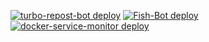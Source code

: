 [![turbo-repost-bot deploy](https://github.com/VMTech-Services/turbo-repost-bot/actions/workflows/deploy.yml/badge.svg?branch=main)](https://github.com/VMTech-Services/turbo-repost-bot/actions/workflows/deploy.yml)
[![Fish-Bot deploy](https://github.com/VMTech-Services/fishing_tg_bot/actions/workflows/deploy.yml/badge.svg?branch=main)](https://github.com/VMTech-Services/fishing_tg_bot/actions/workflows/deploy.yml)
[![docker-service-monitor deploy](https://github.com/VMTech-Services/docker_service_monitor/actions/workflows/deploy.yml/badge.svg)](https://github.com/VMTech-Services/docker_service_monitor/actions/workflows/deploy.yml)
